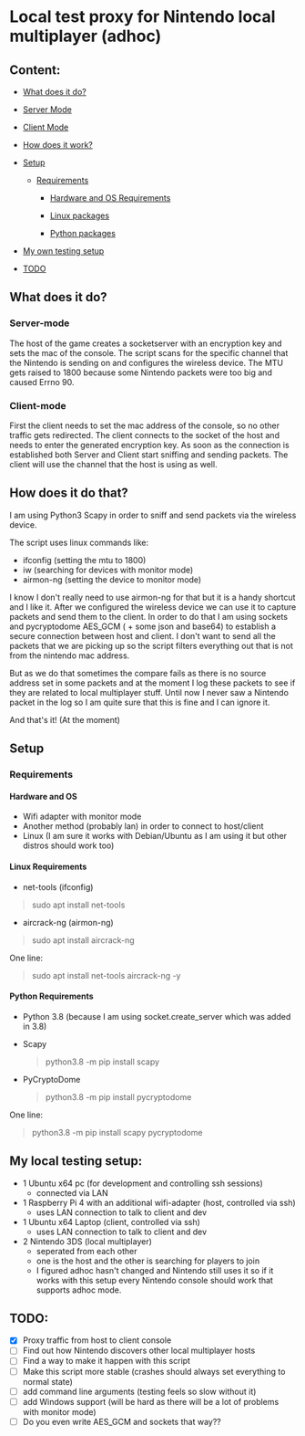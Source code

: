# Local test proxy for Nintendo local multiplayer (adhoc)

## Content:

  -  <a href="#What-does-it-do?">What does it do?</a>
  
   - <a href="#Server-mode">Server Mode</a>
    
   - <a href="#Client-mode">Client Mode</a>
    
  - <a href="#How-does-it-do-that?">How does it work?</a>
  
  - <a href="#Setup">Setup</a>
  
    - <a href="#Requirements">Requirements</a>
    
      - <a href="#Hardware-and-OS">Hardware and OS Requirements</a>
      
      - <a href="#Linux-Requirements">Linux packages</a>
      
      - <a href="#Python-Requirements">Python packages</a>
      
  - <a href="#My-local-testing-setup">My own testing setup</a>
  
  - <a href="#TODO">TODO</a>

## What does it do?

### Server-mode
The host of the game creates a socketserver with an encryption key and sets the mac of the console.
The script scans for the specific channel that the Nintendo is sending on and configures the wireless device.
The MTU gets raised to 1800 because some Nintendo packets were too big and caused Errno 90.

### Client-mode
First the client needs to set the mac address of the console, so no other traffic gets redirected.
The client connects to the socket of the host and needs to enter the generated encryption key.
As soon as the connection is established both Server and Client start sniffing and sending packets.
The client will use the channel that the host is using as well.

## How does it do that?

I am using Python3 Scapy in order to sniff and send packets via the wireless device.

The script uses linux commands like:
  - ifconfig (setting the mtu to 1800)
  - iw (searching for devices with monitor mode)
  - airmon-ng (setting the device to monitor mode)

I know I don't really need to use airmon-ng for that but it is a handy shortcut and I like it.
After we configured the wireless device we can use it to capture packets and send them to the client.
In order to do that I am using sockets and pycryptodome AES_GCM ( + some json and base64) to establish a secure connection between host and client.
I don't want to send all the packets that we are picking up so the script filters everything out that is not from the nintendo mac address.

But as we do that sometimes the compare fails as there is no source address set in some packets and at the moment I log these packets to see if they are related to local multiplayer stuff.
Until now I never saw a Nintendo packet in the log so I am quite sure that this is fine and I can ignore it.

And that's it! (At the moment)

## Setup

### Requirements

#### Hardware and OS

  - Wifi adapter with monitor mode
  - Another method (probably lan) in order to connect to host/client
  - Linux (I am sure it works with Debian/Ubuntu as I am using it but other distros should work too)

#### Linux Requirements
  
  - net-tools (ifconfig)
  
  > sudo apt install net-tools
  
  - aircrack-ng (airmon-ng)
  
  > sudo apt install aircrack-ng
  
One line:

> sudo apt install net-tools aircrack-ng -y
  
#### Python Requirements

  - Python 3.8 (because I am using socket.create_server which was added in 3.8)
  - Scapy
    
    > python3.8 -m pip install scapy
    
  - PyCryptoDome
  
    > python3.8 -m pip install pycryptodome

One line:

> python3.8 -m pip install scapy pycryptodome

## My local testing setup:

  - 1 Ubuntu x64 pc (for development and controlling ssh sessions)
    - connected via LAN
  - 1 Raspberry Pi 4 with an additional wifi-adapter (host, controlled via ssh)
    - uses LAN connection to talk to client and dev
  - 1 Ubuntu x64 Laptop (client, controlled via ssh)
    - uses LAN connection to talk to client and dev
  - 2 Nintendo 3DS (local multiplayer)
    - seperated from each other
    - one is the host and the other is searching for players to join
    - I figured adhoc hasn't changed and Nintendo still uses it so if it works with this setup every Nintendo console should work that supports adhoc mode.

## TODO:

- [x] Proxy traffic from host to client console
- [ ] Find out how Nintendo discovers other local multiplayer hosts
- [ ] Find a way to make it happen with this script
- [ ] Make this script more stable (crashes should always set everything to normal state)
- [ ] add command line arguments (testing feels so slow without it)
- [ ] add Windows support (will be hard as there will be a lot of problems with monitor mode)
- [ ] Do you even write AES_GCM and sockets that way??
